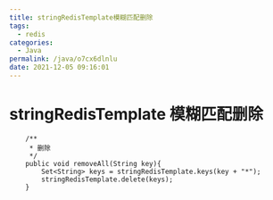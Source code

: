 ```yaml
---
title: stringRedisTemplate模糊匹配删除
tags:
  - redis
categories:
  - Java
permalink: /java/o7cx6dlnlu
date: 2021-12-05 09:16:01
---
```


# stringRedisTemplate 模糊匹配删除

```
	/**
	 * 删除
	 */
	public void removeAll(String key){
		Set<String> keys = stringRedisTemplate.keys(key + "*");
		stringRedisTemplate.delete(keys);
	}
```

